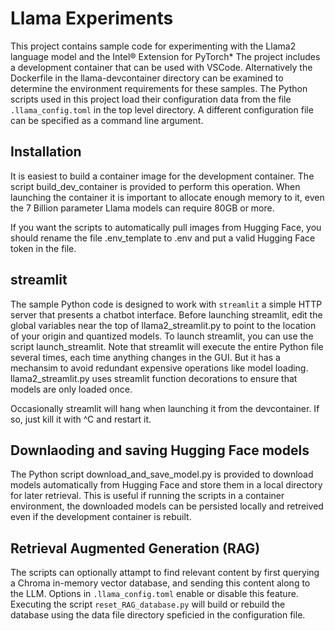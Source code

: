 # Llama Experiments
This project contains sample code for experimenting with the Llama2 language model and the Intel® Extension for PyTorch\*
The project includes a development container that can be used with VSCode.  Alternatively the Dockerfile in the
llama-devcontainer directory can be examined to determine the environment requirements for these samples.
The Python scripts used in this project load their configuration data from the file `.llama_config.toml` in the top
level directory.  A different configuration file can be specified as a command line argument.

## Installation
It is easiest to build a container image for the development container.  The script build_dev_container is provided to perform this operation.
When launching the container it is important to allocate enough memory to it, even the 7 Billion parameter Llama models can require 80GB or more.

If you want the scripts to automatically pull images from Hugging Face, you should rename the file .env_template to .env and put a valid
Hugging Face token in the file.

## streamlit
The sample Python code is designed to work with `streamlit` a simple HTTP server that presents a chatbot interface.
Before launching streamlit, edit the global variables near the top of llama2_streamlit.py to point to the location of your origin and quantized models.
To launch streamlit, you can use the script launch_streamlit.
Note that streamlit will execute the entire Python file several times, each time anything changes in the GUI.  But it has a mechansim to avoid
redundant expensive operations like model loading.  llama2_streamlit.py uses streamlit function decorations to ensure that models are only loaded
once.

Occasionally streamlit will hang when launching it from the devcontainer.  If so, just kill it with ^C and restart it.

## Downlaoding and saving Hugging Face models
The Python script download_and_save_model.py is provided to download models automatically from Hugging Face and store them in a local directory for
later retrieval.  This is useful if running the scripts in a container environment, the downloaded models can be persisted locally and retreived
even if the development container is rebuilt.

## Retrieval Augmented Generation (RAG)
The scripts can optionally attampt to find relevant content by first querying a Chroma in-memory vector database, and sending this content along to the
LLM.  Options in `.llama_config.toml` enable or disable this feature.  Executing the script `reset_RAG_database.py` will build or rebuild the database
using the data file directory speficied in the configuration file.
